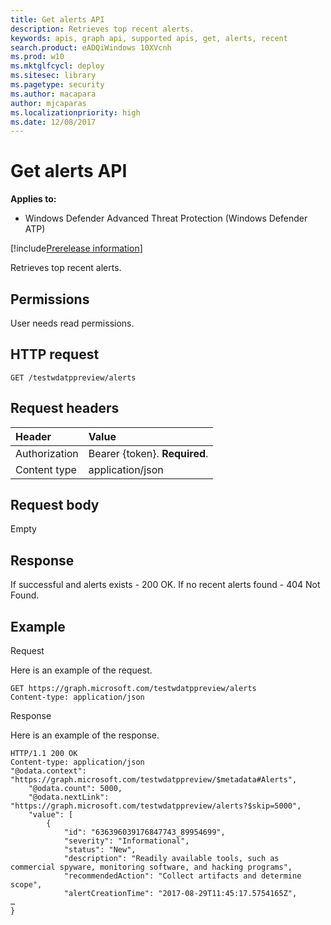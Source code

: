 ```yaml
---
title: Get alerts API
description: Retrieves top recent alerts.
keywords: apis, graph api, supported apis, get, alerts, recent
search.product: eADQiWindows 10XVcnh
ms.prod: w10
ms.mktglfcycl: deploy
ms.sitesec: library
ms.pagetype: security
ms.author: macapara
author: mjcaparas
ms.localizationpriority: high
ms.date: 12/08/2017
---
```


# Get alerts API

**Applies to:**

- Windows Defender Advanced Threat Protection (Windows Defender ATP)

[!include[Prerelease information](prerelease.md)]

Retrieves top recent alerts.


## Permissions
User needs read permissions.

## HTTP request
```
GET /testwdatppreview/alerts
```

## Request headers

Header | Value 
:---|:---
Authorization | Bearer {token}. **Required**.
Content type | application/json


## Request body
Empty

## Response
If successful and alerts exists - 200 OK. 
If no recent alerts found - 404 Not Found.


## Example

Request

Here is an example of the request.

```
GET https://graph.microsoft.com/testwdatppreview/alerts
Content-type: application/json
```

Response

Here is an example of the response.


```
HTTP/1.1 200 OK
Content-type: application/json
"@odata.context": "https://graph.microsoft.com/testwdatppreview/$metadata#Alerts",
    "@odata.count": 5000,
    "@odata.nextLink": "https://graph.microsoft.com/testwdatppreview/alerts?$skip=5000",
    "value": [
        {
            "id": "636396039176847743_89954699",
            "severity": "Informational",
            "status": "New",
            "description": "Readily available tools, such as commercial spyware, monitoring software, and hacking programs",
            "recommendedAction": "Collect artifacts and determine scope",
            "alertCreationTime": "2017-08-29T11:45:17.5754165Z",
…
}
```
